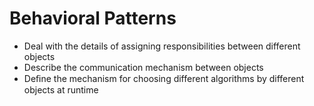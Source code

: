 #  Behavioral Patterns

- Deal with the details of assigning responsibilities between different objects
- Describe the communication mechanism between objects
- Deﬁne the mechanism for choosing different algorithms by different objects at runtime